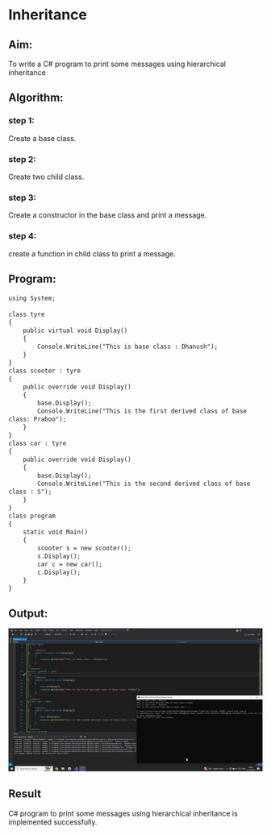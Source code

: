 # Inheritance

## Aim:
To write a C# program to print some messages using hierarchical inheritance

## Algorithm:
### step 1:
Create a base class.

### step 2:
Create two child class.

### step 3:
Create a constructor in the base class and print a message.

### step 4:
create a function in child class to print a message.

## Program:
~~~
using System;

class tyre
{
    public virtual void Display()
    {
        Console.WriteLine("This is base class : Dhanush");
    }
}
class scooter : tyre
{
    public override void Display()
    {
        base.Display();
        Console.WriteLine("This is the first derived class of base class: Praboo");
    }
}
class car : tyre
{
    public override void Display()
    {
        base.Display();
        Console.WriteLine("This is the second derived class of base class : S");
    }
}
class program
{
    static void Main()
    {
        scooter s = new scooter();
        s.Display();
        car c = new car();
        c.Display();
    }
}
~~~

## Output:
![op](1.png)

## Result
C# program to print some messages using hierarchical inheritance is implemented successfully.

